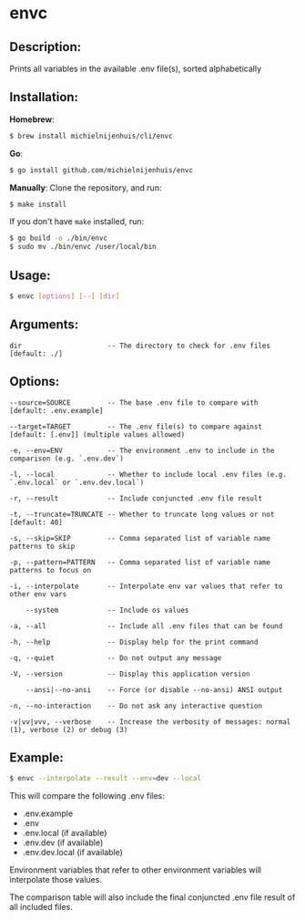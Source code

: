 # envc

## Description:
  Prints all variables in the available .env file(s), sorted alphabetically

## Installation:
**Homebrew**:
```sh
$ brew install michielnijenhuis/cli/envc
```

**Go**:
```sh
$ go install github.com/michielnijenhuis/envc
```

**Manually**:
Clone the repository, and run:

```sh
$ make install
```

If you don't have `make` installed, run:
```sh
$ go build -o ./bin/envc
$ sudo mv ./bin/envc /user/local/bin
```

## Usage:
```sh
$ envc [options] [--] [dir]
```

## Arguments:
```
dir                     -- The directory to check for .env files [default: ./]
```

## Options:
```
--source=SOURCE         -- The base .env file to compare with [default: .env.example]
```

```
--target=TARGET         -- The .env file(s) to compare against [default: [.env]] (multiple values allowed)
```

```
-e, --env=ENV           -- The environment .env to include in the comparison (e.g. `.env.dev`)
```

```
-l, --local             -- Whether to include local .env files (e.g. `.env.local` or `.env.dev.local`)
```

```
-r, --result            -- Include conjuncted .env file result
```

```
-t, --truncate=TRUNCATE -- Whether to truncate long values or not [default: 40]
```

```
-s, --skip=SKIP         -- Comma separated list of variable name patterns to skip
```

```
-p, --pattern=PATTERN   -- Comma separated list of variable name patterns to focus on
```

```
-i, --interpolate       -- Interpolate env var values that refer to other env vars
```

```
    --system            -- Include os values
```

```
-a, --all               -- Include all .env files that can be found
```

```
-h, --help              -- Display help for the print command
```

```
-q, --quiet             -- Do not output any message
```

```
-V, --version           -- Display this application version
```

```
    --ansi|--no-ansi    -- Force (or disable --no-ansi) ANSI output
```

```
-n, --no-interaction    -- Do not ask any interactive question
```

```
-v|vv|vvv, --verbose    -- Increase the verbosity of messages: normal (1), verbose (2) or debug (3)
```

## Example:
```sh
$ envc --interpolate --result --env=dev --local
```

This will compare the following .env files:
- .env.example
- .env
- .env.local (if available)
- .env.dev (if available)
- .env.dev.local (if available)

Environment variables that refer to other environment variables will interpolate those values.

The comparison table will also include the final conjuncted .env file result of all included files.